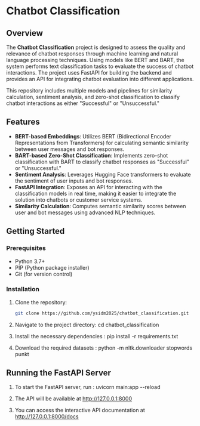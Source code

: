 # Chatbot Classification

## Overview

The **Chatbot Classification** project is designed to assess the quality and relevance of chatbot responses through machine learning and natural language processing techniques. Using models like BERT and BART, the system performs text classification tasks to evaluate the success of chatbot interactions. The project uses FastAPI for building the backend and provides an API for integrating chatbot evaluation into different applications.

This repository includes multiple models and pipelines for similarity calculation, sentiment analysis, and zero-shot classification to classify chatbot interactions as either "Successful" or "Unsuccessful."

## Features

- **BERT-based Embeddings**: Utilizes BERT (Bidirectional Encoder Representations from Transformers) for calculating semantic similarity between user messages and bot responses.
- **BART-based Zero-Shot Classification**: Implements zero-shot classification with BART to classify chatbot responses as "Successful" or "Unsuccessful."
- **Sentiment Analysis**: Leverages Hugging Face transformers to evaluate the sentiment of user inputs and bot responses.
- **FastAPI Integration**: Exposes an API for interacting with the classification models in real time, making it easier to integrate the solution into chatbots or customer service systems.
- **Similarity Calculation**: Computes semantic similarity scores between user and bot messages using advanced NLP techniques.

## Getting Started

### Prerequisites

- Python 3.7+
- PIP (Python package installer)
- Git (for version control)

### Installation

1. Clone the repository:
   ```bash
   git clone https://github.com/ysidm2025/chatbot_classification.git

2. Navigate to the project directory:
  cd chatbot_classification

3. Install the necessary dependencies :
   pip install -r requirements.txt
   
4. Download the required datasets :
   python -m nltk.downloader stopwords punkt

## Running the FastAPI Server

1. To start the FastAPI server, run :
   uvicorn main:app --reload

2. The API will be available at http://127.0.0.1:8000

3. You can access the interactive API documentation at
   http://127.0.0.1:8000/docs


